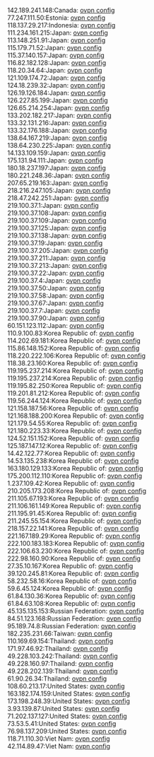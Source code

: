 142.189.241.148:Canada: [ovpn config](vpn/142_189_241_148.ovpn)  
77.247.111.50:Estonia: [ovpn config](vpn/77_247_111_50.ovpn)  
118.137.29.217:Indonesia: [ovpn config](vpn/118_137_29_217.ovpn)  
111.234.161.215:Japan: [ovpn config](vpn/111_234_161_215.ovpn)  
113.148.251.91:Japan: [ovpn config](vpn/113_148_251_91.ovpn)  
115.179.71.52:Japan: [ovpn config](vpn/115_179_71_52.ovpn)  
115.37.140.157:Japan: [ovpn config](vpn/115_37_140_157.ovpn)  
116.82.182.128:Japan: [ovpn config](vpn/116_82_182_128.ovpn)  
118.20.34.64:Japan: [ovpn config](vpn/118_20_34_64.ovpn)  
121.109.174.72:Japan: [ovpn config](vpn/121_109_174_72.ovpn)  
124.18.239.32:Japan: [ovpn config](vpn/124_18_239_32.ovpn)  
126.19.126.184:Japan: [ovpn config](vpn/126_19_126_184.ovpn)  
126.227.85.199:Japan: [ovpn config](vpn/126_227_85_199.ovpn)  
126.65.214.254:Japan: [ovpn config](vpn/126_65_214_254.ovpn)  
133.202.182.217:Japan: [ovpn config](vpn/133_202_182_217.ovpn)  
133.32.131.216:Japan: [ovpn config](vpn/133_32_131_216.ovpn)  
133.32.176.188:Japan: [ovpn config](vpn/133_32_176_188.ovpn)  
138.64.167.219:Japan: [ovpn config](vpn/138_64_167_219.ovpn)  
138.64.230.225:Japan: [ovpn config](vpn/138_64_230_225.ovpn)  
14.133.109.159:Japan: [ovpn config](vpn/14_133_109_159.ovpn)  
175.131.94.111:Japan: [ovpn config](vpn/175_131_94_111.ovpn)  
180.18.237.197:Japan: [ovpn config](vpn/180_18_237_197.ovpn)  
180.221.248.36:Japan: [ovpn config](vpn/180_221_248_36.ovpn)  
207.65.219.163:Japan: [ovpn config](vpn/207_65_219_163.ovpn)  
218.216.247.105:Japan: [ovpn config](vpn/218_216_247_105.ovpn)  
218.47.242.251:Japan: [ovpn config](vpn/218_47_242_251.ovpn)  
219.100.37.1:Japan: [ovpn config](vpn/219_100_37_1.ovpn)  
219.100.37.108:Japan: [ovpn config](vpn/219_100_37_108.ovpn)  
219.100.37.109:Japan: [ovpn config](vpn/219_100_37_109.ovpn)  
219.100.37.125:Japan: [ovpn config](vpn/219_100_37_125.ovpn)  
219.100.37.138:Japan: [ovpn config](vpn/219_100_37_138.ovpn)  
219.100.37.19:Japan: [ovpn config](vpn/219_100_37_19.ovpn)  
219.100.37.205:Japan: [ovpn config](vpn/219_100_37_205.ovpn)  
219.100.37.211:Japan: [ovpn config](vpn/219_100_37_211.ovpn)  
219.100.37.213:Japan: [ovpn config](vpn/219_100_37_213.ovpn)  
219.100.37.22:Japan: [ovpn config](vpn/219_100_37_22.ovpn)  
219.100.37.4:Japan: [ovpn config](vpn/219_100_37_4.ovpn)  
219.100.37.50:Japan: [ovpn config](vpn/219_100_37_50.ovpn)  
219.100.37.58:Japan: [ovpn config](vpn/219_100_37_58.ovpn)  
219.100.37.67:Japan: [ovpn config](vpn/219_100_37_67.ovpn)  
219.100.37.7:Japan: [ovpn config](vpn/219_100_37_7.ovpn)  
219.100.37.90:Japan: [ovpn config](vpn/219_100_37_90.ovpn)  
60.151.123.112:Japan: [ovpn config](vpn/60_151_123_112.ovpn)  
110.9.100.83:Korea Republic of: [ovpn config](vpn/110_9_100_83.ovpn)  
114.202.69.181:Korea Republic of: [ovpn config](vpn/114_202_69_181.ovpn)  
115.86.148.152:Korea Republic of: [ovpn config](vpn/115_86_148_152.ovpn)  
118.220.222.106:Korea Republic of: [ovpn config](vpn/118_220_222_106.ovpn)  
118.38.23.160:Korea Republic of: [ovpn config](vpn/118_38_23_160.ovpn)  
119.195.237.214:Korea Republic of: [ovpn config](vpn/119_195_237_214.ovpn)  
119.195.237.214:Korea Republic of: [ovpn config](vpn/119_195_237_214.ovpn)  
119.195.82.250:Korea Republic of: [ovpn config](vpn/119_195_82_250.ovpn)  
119.201.81.212:Korea Republic of: [ovpn config](vpn/119_201_81_212.ovpn)  
119.56.244.124:Korea Republic of: [ovpn config](vpn/119_56_244_124.ovpn)  
121.158.187.56:Korea Republic of: [ovpn config](vpn/121_158_187_56.ovpn)  
121.168.188.200:Korea Republic of: [ovpn config](vpn/121_168_188_200.ovpn)  
121.179.54.55:Korea Republic of: [ovpn config](vpn/121_179_54_55.ovpn)  
121.180.223.33:Korea Republic of: [ovpn config](vpn/121_180_223_33.ovpn)  
124.52.151.152:Korea Republic of: [ovpn config](vpn/124_52_151_152.ovpn)  
125.187.147.12:Korea Republic of: [ovpn config](vpn/125_187_147_12.ovpn)  
14.42.122.77:Korea Republic of: [ovpn config](vpn/14_42_122_77.ovpn)  
14.53.135.238:Korea Republic of: [ovpn config](vpn/14_53_135_238.ovpn)  
163.180.129.133:Korea Republic of: [ovpn config](vpn/163_180_129_133.ovpn)  
175.200.112.110:Korea Republic of: [ovpn config](vpn/175_200_112_110.ovpn)  
1.237.109.42:Korea Republic of: [ovpn config](vpn/1_237_109_42.ovpn)  
210.205.173.208:Korea Republic of: [ovpn config](vpn/210_205_173_208.ovpn)  
211.105.67.193:Korea Republic of: [ovpn config](vpn/211_105_67_193.ovpn)  
211.106.161.149:Korea Republic of: [ovpn config](vpn/211_106_161_149.ovpn)  
211.195.91.45:Korea Republic of: [ovpn config](vpn/211_195_91_45.ovpn)  
211.245.55.154:Korea Republic of: [ovpn config](vpn/211_245_55_154.ovpn)  
218.157.22.141:Korea Republic of: [ovpn config](vpn/218_157_22_141.ovpn)  
221.167.189.29:Korea Republic of: [ovpn config](vpn/221_167_189_29.ovpn)  
222.100.183.183:Korea Republic of: [ovpn config](vpn/222_100_183_183.ovpn)  
222.106.63.230:Korea Republic of: [ovpn config](vpn/222_106_63_230.ovpn)  
222.98.160.90:Korea Republic of: [ovpn config](vpn/222_98_160_90.ovpn)  
27.35.10.167:Korea Republic of: [ovpn config](vpn/27_35_10_167.ovpn)  
39.120.245.81:Korea Republic of: [ovpn config](vpn/39_120_245_81.ovpn)  
58.232.58.16:Korea Republic of: [ovpn config](vpn/58_232_58_16.ovpn)  
59.6.45.124:Korea Republic of: [ovpn config](vpn/59_6_45_124.ovpn)  
61.84.130.36:Korea Republic of: [ovpn config](vpn/61_84_130_36.ovpn)  
61.84.63.108:Korea Republic of: [ovpn config](vpn/61_84_63_108.ovpn)  
45.135.135.153:Russian Federation: [ovpn config](vpn/45_135_135_153.ovpn)  
84.51.123.168:Russian Federation: [ovpn config](vpn/84_51_123_168.ovpn)  
95.189.74.8:Russian Federation: [ovpn config](vpn/95_189_74_8.ovpn)  
182.235.231.66:Taiwan: [ovpn config](vpn/182_235_231_66.ovpn)  
110.169.69.154:Thailand: [ovpn config](vpn/110_169_69_154.ovpn)  
171.97.46.92:Thailand: [ovpn config](vpn/171_97_46_92.ovpn)  
49.228.103.242:Thailand: [ovpn config](vpn/49_228_103_242.ovpn)  
49.228.160.97:Thailand: [ovpn config](vpn/49_228_160_97.ovpn)  
49.228.202.139:Thailand: [ovpn config](vpn/49_228_202_139.ovpn)  
61.90.26.34:Thailand: [ovpn config](vpn/61_90_26_34.ovpn)  
108.60.213.17:United States: [ovpn config](vpn/108_60_213_17.ovpn)  
163.182.174.159:United States: [ovpn config](vpn/163_182_174_159.ovpn)  
173.198.248.39:United States: [ovpn config](vpn/173_198_248_39.ovpn)  
3.93.139.87:United States: [ovpn config](vpn/3_93_139_87.ovpn)  
71.202.137.127:United States: [ovpn config](vpn/71_202_137_127.ovpn)  
73.53.5.41:United States: [ovpn config](vpn/73_53_5_41.ovpn)  
76.98.137.209:United States: [ovpn config](vpn/76_98_137_209.ovpn)  
118.71.110.30:Viet Nam: [ovpn config](vpn/118_71_110_30.ovpn)  
42.114.89.47:Viet Nam: [ovpn config](vpn/42_114_89_47.ovpn)  

